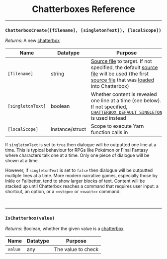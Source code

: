 <h1 align="center">Chatterboxes Reference</h1>

---

### `ChatterboxCreate([filename], [singletonText]), [localScope])`

_Returns:_ A new [chatterbox](concept-chatterboxes)

| Name              | Datatype        | Purpose                                                                                                                                                                                                                                                                           |
| ----------------- | --------------- | --------------------------------------------------------------------------------------------------------------------------------------------------------------------------------------------------------------------------------------------------------------------------------- |
| `[filename]`      | string          | [Source file](concept-source-files) to target. If not specified, the default [source file](concept-source-files) will be used (the first [source file](concept-source-files) that was [loaded](reference-configuration#chatterboxloadfromfilefilename-aliasname) into Chatterbox) |
| `[singletonText]` | boolean         | Whether content is revealed one line at a time (see below). If not specified, [`CHATTERBOX_DEFAULT_SINGLETON`](reference-configuration#__chatterboxconfig) is used instead                                                                                                        |
| `[localScope]`    | instance/struct | Scope to execute Yarn function calls in                                                                                                                                                                                                                                           |

If `singletonText` is set to `true` then dialogue will be outputted one line at a time. This is typical behaviour for RPGs like Pokémon or Final Fantasy where characters talk one at a time. Only one piece of dialogue will be shown at a time.

However, if `singletonText` is set to `false` then dialogue will be outputted multiple lines at a time. More modern narrative games, especially those by Inkle or Failbetter, tend to show larger blocks of text. Content will be stacked up until Chatterbox reaches a command that requires user input: a shortcut, an option, or a `<<stop>>` or `<<wait>>` command.

&nbsp;

---

### `IsChatterbox(value)`

_Returns:_ Boolean, whether the given value is a [chatterbox](concept-chatterboxes)

| Name    | Datatype | Purpose            |
| ------- | -------- | ------------------ |
| `value` | any      | The value to check |
